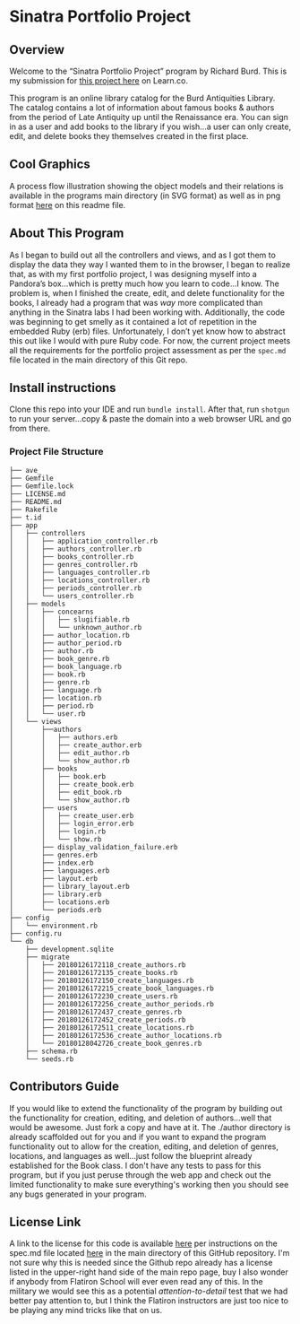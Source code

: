 # Sinatra Portfolio Project

## Overview

<p class='util--hide'>Welcome to the “Sinatra Portfolio Project” program by Richard Burd.  This is my submission for <a href='https://github.com/learn-co-students/sinatra-cms-app-assessment-v-000'>this project here</a> on Learn.co.</p> This program is an online library catalog for the Burd Antiquities Library.  The catalog contains a lot of information about famous books & authors from the period of Late Antiquity up until the Renaissance era.  You can sign in as a user and add books to the library if you wish...a user can only create, edit, and delete books they themselves created in the first place.</p>

## Cool Graphics

<p class='util--hide'> A process flow illustration showing the object models and their relations is available in the programs main directory (in SVG format) as well as in png format <a href='https://i.imgur.com/cYaObY2.png'>here</a> on this readme file.</p>

## About This Program

As I began to build out all the controllers and views, and as I got them to display the data they way I wanted them to in the browser, I began to realize that, as with my first portfolio project, I was designing myself into a Pandora’s box…which is pretty much how you learn to code…I know.  The problem is, when I finished the create, edit, and delete functionality for the books, I already had a program that was <i>way</i> more complicated than anything in the Sinatra labs I had been working with.  Additionally, the code was beginning to get smelly as it contained a lot of repetition in the embedded Ruby (erb) files.  Unfortunately, I don’t yet know how to abstract this out like I would with pure Ruby code.  For now, the current project meets all the requirements for the portfolio project assessment as per the `spec.md` file located in the main directory of this Git repo.

## Install instructions

Clone this repo into your IDE and run `bundle install`.  After that, run `shotgun` to run your server...copy & paste the domain into a web browser URL and go from there.

### Project File Structure
```
├── ave_
├── Gemfile
├── Gemfile.lock
├── LICENSE.md
├── README.md
├── Rakefile
├── t.id
├── app
│   ├── controllers
│   │   ├── application_controller.rb
│   │   ├── authors_controller.rb
│   │   ├── books_controller.rb
│   │   ├── genres_controller.rb
│   │   ├── languages_controller.rb
│   │   ├── locations_controller.rb
│   │   ├── periods_controller.rb
│   │   └── users_controller.rb
│   ├── models
│   │   ├── concearns
│   │   │   ├── slugifiable.rb
│   │   │   └── unknown_author.rb
│   │   ├── author_location.rb
│   │   ├── author_period.rb
│   │   ├── author.rb
│   │   ├── book_genre.rb
│   │   ├── book_language.rb
│   │   ├── book.rb
│   │   ├── genre.rb
│   │   ├── language.rb
│   │   ├── location.rb
│   │   ├── period.rb
│   │   └── user.rb
│   └── views
│       ├──authors
│       │   ├── authors.erb
│       │   ├── create_author.erb
│       │   ├── edit_author.rb
│       │   └── show_author.rb
│       ├── books
│       │   ├── book.erb
│       │   ├── create_book.erb
│       │   ├── edit_book.rb
│       │   └── show_author.rb
│       ├── users
│       │   ├── create_user.erb
│       │   ├── login_error.erb
│       │   ├── login.rb
│       │   └── show.rb
│       ├── display_validation_failure.erb
│       ├── genres.erb
│       ├── index.erb
│       ├── languages.erb
│       ├── layout.erb
│       ├── library_layout.erb
│       ├── library.erb
│       ├── locations.erb
│       └── periods.erb
├── config
│   └── environment.rb
├── config.ru
└── db
    ├── development.sqlite
    ├── migrate
    │   ├── 20180126172118_create_authors.rb
    │   ├── 20180126172135_create_books.rb
    │   ├── 20180126172150_create_languages.rb
    │   ├── 20180126172215_create_book_languages.rb
    │   ├── 20180126172230_create_users.rb
    │   ├── 20180126172256_create_author_periods.rb
    │   ├── 20180126172437_create_genres.rb
    │   ├── 20180126172452_create_periods.rb
    │   ├── 20180126172511_create_locations.rb
    │   ├── 20180126172536_create_author_locations.rb
    │   └── 20180128042726_create_book_genres.rb
    ├── schema.rb
    └── seeds.rb
```

## Contributors Guide

If you would like to extend the functionality of the program by building out the functionality for creation, editing, and deletion of authors...well that would be awesome.  Just fork a copy and have at it.  The ./author directory is already scaffolded out for you and if you want to expand the program functionality out to allow for the creation, editing, and deletion of genres, locations, and languages as well...just follow the blueprint already established for the Book class.  I don't have any tests to pass for this program, but if you just peruse through the web app and check out the limited functionality to make sure everything's working then you should see any bugs generated in your program.

## License Link

<p class='util--hide'> A link to the license for this code is available <a href='https://www.gnu.org/licenses/gpl-3.0.en.html'>here</a> per instructions on the spec.md file located <a href='https://github.com/Richard-Burd/sinatra-portfolio-project/blob/master/spec.md'>here</a> in the main directory of this GitHub repository.  I'm not sure why this is needed since the Github repo already has a license listed in the upper-right hand side of the main repo page, buy I also wonder if anybody from Flatiron School will ever even read any of this.  In the military we would see this as a potential <i>attention-to-detail</i> test that we had better pay attention to, but I think the Flatiron instructors are just too nice to be playing any mind tricks like that on us.</p>

